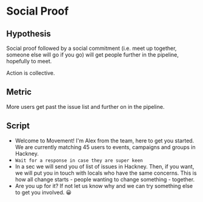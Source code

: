 # Social Proof

## Hypothesis

Social proof followed by a social commitment (i.e. meet up together, someone else will go if you go) will get people further in the pipeline, hopefully to meet.

Action is collective.

## Metric

More users get past the issue list and further on in the pipeline.

## Script

- Welcome to Movement! I'm Alex from the team, here to get you started. We are currently matching 45 users to events, campaigns and groups in Hackney.
- `Wait for a response in case they are super keen`
- In a sec we will send you of list of issues in Hackney. Then, if you want, we will put you in touch with locals who have the same concerns. This is how all change starts - people wanting to change something - together.
- Are you up for it? If not let us know why and we can try something else to get you involved. 😀
